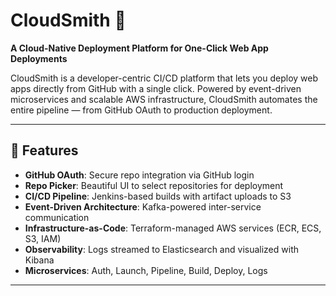 # CloudSmith 🚀  
**A Cloud-Native Deployment Platform for One-Click Web App Deployments**

CloudSmith is a developer-centric CI/CD platform that lets you deploy web apps directly from GitHub with a single click. Powered by event-driven microservices and scalable AWS infrastructure, CloudSmith automates the entire pipeline — from GitHub OAuth to production deployment.

---

## 🔧 Features

- **GitHub OAuth**: Secure repo integration via GitHub login  
- **Repo Picker**: Beautiful UI to select repositories for deployment  
- **CI/CD Pipeline**: Jenkins-based builds with artifact uploads to S3  
- **Event-Driven Architecture**: Kafka-powered inter-service communication  
- **Infrastructure-as-Code**: Terraform-managed AWS services (ECR, ECS, S3, IAM)  
- **Observability**: Logs streamed to Elasticsearch and visualized with Kibana  
- **Microservices**: Auth, Launch, Pipeline, Build, Deploy, Logs  

---
